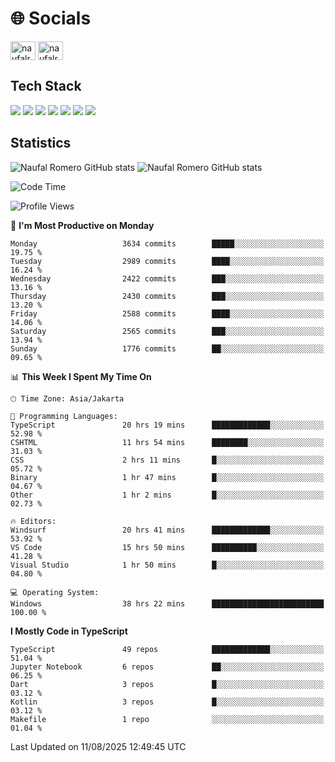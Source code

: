 <h1 align="">🌐 Socials</h1>
<p align="left">
<a href="https://linkedin.com/in/naufal-romero-putra-pratama-9ab816177/" target="blank"><img align="center" src="https://raw.githubusercontent.com/rahuldkjain/github-profile-readme-generator/master/src/images/icons/Social/linked-in-alt.svg" alt="naufalromero" height="30" width="40" /></a>
<a href="https://instagram.com/naufalromero" target="blank"><img align="center" src="https://raw.githubusercontent.com/rahuldkjain/github-profile-readme-generator/master/src/images/icons/Social/instagram.svg" alt="naufalromero" height="30" width="40" /></a>
</p>


<h2 align="">Tech Stack</h2>
<div align="">
  <img src="https://img.shields.io/badge/next.js-000000?style=for-the-badge&logo=nextdotjs&logoColor=white"/>
 <img src="https://img.shields.io/badge/typescript-%23007ACC.svg?style=for-the-badge&logo=typescript&logoColor=white"/>
 <img src="https://img.shields.io/badge/react-%2320232a.svg?style=for-the-badge&logo=react&logoColor=%2361DAFB"/>
 <img src="https://img.shields.io/badge/tailwindcss-%2338B2AC.svg?style=for-the-badge&logo=tailwind-css&logoColor=white"/>
 <img src="https://img.shields.io/badge/Prisma-3982CE?style=for-the-badge&logo=Prisma&logoColor=white"/>
 <img src="https://img.shields.io/badge/javascript-%23323330.svg?style=for-the-badge&logo=javascript&logoColor=%23F7DF1E"/>
 <img src="https://img.shields.io/badge/java-%23ED8B00.svg?style=for-the-badge&logo=openjdk&logoColor=white"/>
</div>


<h2 align="">Statistics</h2>
<div align="">
<img src="https://github-readme-stats-xi-nine-74.vercel.app/api?username=romves&show_icons=true&theme=tokyonight&include_all_commits=true&count_private=true" alt="Naufal Romero GitHub stats"/>
<img src="https://github-readme-stats-xi-nine-74.vercel.app/api/top-langs/?username=romves&theme=tokyonight&hide_border=false&include_all_commits=true&count_private=true&layout=compact" alt="Naufal Romero GitHub stats"/>
</div>

<!--START_SECTION:waka-->
![Code Time](http://img.shields.io/badge/Code%20Time-2%2C757%20hrs%206%20mins-blue)

![Profile Views](http://img.shields.io/badge/Profile%20Views-0-blue)

📅 **I'm Most Productive on Monday** 

```text
Monday                   3634 commits        █████░░░░░░░░░░░░░░░░░░░░   19.75 % 
Tuesday                  2989 commits        ████░░░░░░░░░░░░░░░░░░░░░   16.24 % 
Wednesday                2422 commits        ███░░░░░░░░░░░░░░░░░░░░░░   13.16 % 
Thursday                 2430 commits        ███░░░░░░░░░░░░░░░░░░░░░░   13.20 % 
Friday                   2588 commits        ████░░░░░░░░░░░░░░░░░░░░░   14.06 % 
Saturday                 2565 commits        ███░░░░░░░░░░░░░░░░░░░░░░   13.94 % 
Sunday                   1776 commits        ██░░░░░░░░░░░░░░░░░░░░░░░   09.65 % 
```


📊 **This Week I Spent My Time On** 

```text
🕑︎ Time Zone: Asia/Jakarta

💬 Programming Languages: 
TypeScript               20 hrs 19 mins      █████████████░░░░░░░░░░░░   52.98 % 
CSHTML                   11 hrs 54 mins      ████████░░░░░░░░░░░░░░░░░   31.03 % 
CSS                      2 hrs 11 mins       █░░░░░░░░░░░░░░░░░░░░░░░░   05.72 % 
Binary                   1 hr 47 mins        █░░░░░░░░░░░░░░░░░░░░░░░░   04.67 % 
Other                    1 hr 2 mins         █░░░░░░░░░░░░░░░░░░░░░░░░   02.73 % 

🔥 Editors: 
Windsurf                 20 hrs 41 mins      █████████████░░░░░░░░░░░░   53.92 % 
VS Code                  15 hrs 50 mins      ██████████░░░░░░░░░░░░░░░   41.28 % 
Visual Studio            1 hr 50 mins        █░░░░░░░░░░░░░░░░░░░░░░░░   04.80 % 

💻 Operating System: 
Windows                  38 hrs 22 mins      █████████████████████████   100.00 % 
```

**I Mostly Code in TypeScript** 

```text
TypeScript               49 repos            █████████████░░░░░░░░░░░░   51.04 % 
Jupyter Notebook         6 repos             ██░░░░░░░░░░░░░░░░░░░░░░░   06.25 % 
Dart                     3 repos             █░░░░░░░░░░░░░░░░░░░░░░░░   03.12 % 
Kotlin                   3 repos             █░░░░░░░░░░░░░░░░░░░░░░░░   03.12 % 
Makefile                 1 repo              ░░░░░░░░░░░░░░░░░░░░░░░░░   01.04 % 
```




 Last Updated on 11/08/2025 12:49:45 UTC
<!--END_SECTION:waka-->
